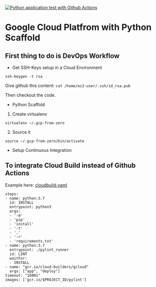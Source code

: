 [![Python application test with Github Actions](https://github.com/noahgift/gcp-from-zero/actions/workflows/python-publish.yml/badge.svg)](https://github.com/noahgift/gcp-from-zero/actions/workflows/python-publish.yml)

# Google Cloud Platfrom with Python Scaffold

## First thing to do is DevOps Workflow

* Get SSH-Keys setup in a Cloud Environment

`ssh-keygen -t rsa`

Give github this content: `cat /home/ec2-user/.ssh/id_rsa.pub`

Then checkout the code.
* Python Scaffold

1. Create virtualenv

`virtualenv ~/.gcp-from-zero`

2.  Source it

`source ~/.gcp-from-zero/bin/activate`


* Setup Continuous Integration

## To integrate Cloud Build instead of Github Actions

Example here:  [cloudbuild.yaml](https://github.com/noahgift/gcp-from-zero/blob/main/cloudbuild.yaml)

```
steps:
- name: python:3.7
  id: INSTALL
  entrypoint: python3
  args:
  - '-m'
  - 'pip'
  - 'install'
  - '-t'
  - '.'
  - '-r'
  - 'requirements.txt'
- name: python:3.7
  entrypoint: ./pylint_runner
  id: LINT
  waitFor:
  - INSTALL
- name: "gcr.io/cloud-builders/gcloud"
  args: ["app", "deploy"]
timeout: "1600s"
images: ['gcr.io/$PROJECT_ID/pylint']
```
